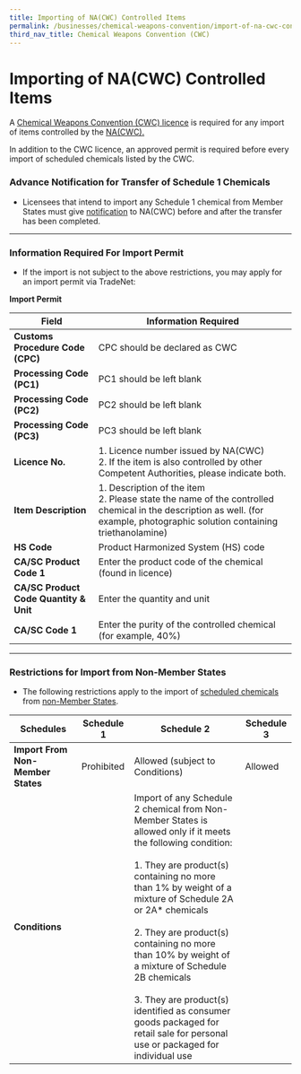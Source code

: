 ```yaml
---
title: Importing of NA(CWC) Controlled Items
permalink: /businesses/chemical-weapons-convention/import-of-na-cwc-controlled-items
third_nav_title: Chemical Weapons Convention (CWC)
---
```


# Importing of NA(CWC) Controlled Items

A  [Chemical Weapons Convention (CWC) licence](https://singapore-customs-staging.netlify.app/businesses/chemical-weapons-convention/licensing-requirements) is required for any import of items controlled by the  [NA(CWC).](https://singapore-customs-staging.netlify.app/businesses/chemical-weapons-convention/introduction)

In addition to the CWC licence, an approved permit is required before every import of scheduled chemicals listed by the CWC.


### **Advance Notification for Transfer of Schedule 1 Chemicals**

- Licensees that intend to import any Schedule 1 chemical from Member States must give [notification](https://singapore-customs-staging.netlify.app/businesses/chemical-weapons-convention/declarations/advanced-notification-on-transfer-of-schedule-1-chemicals) to NA(CWC) before and after the transfer has been completed.

----

### **Information Required For Import Permit**

- If the import is not subject to the above restrictions, you may apply for an import permit via TradeNet:

**Import Permit**

| Field | Information Required |
|---|---|
| **Customs Procedure Code (CPC)** | CPC should be declared as CWC |
| **Processing Code (PC1)** | PC1 should be left blank |
| **Processing Code (PC2)** | PC2 should be left blank |
| **Processing Code (PC3)** | PC3 should be left blank |
| **Licence No.** |  1. Licence number issued by NA(CWC) <br> 2. If the item is also controlled by other Competent Authorities, please indicate both. |
| **Item Description** | 1.   Description of the item <br> 2. Please state the name of the controlled chemical in the description as well. (for example, photographic solution containing triethanolamine) |
| **HS Code** | Product Harmonized System (HS) code |
| **CA/SC Product Code 1** | Enter the product code of the chemical (found in licence) |
| **CA/SC Product Code Quantity & Unit** | Enter the quantity and unit |
| **CA/SC Code 1** | Enter the purity of the controlled chemical (for example, 40%) |

----

### **Restrictions for Import from Non-Member States**

- The following restrictions apply to the import of [scheduled chemicals](https://www.customs.gov.sg/-/media/cus/files/business/chemical-weapons-convention/guidetonacwclicencewithschchemlist.pdf?la=en&hash=BB1E42B4501617DFDA8B2AC9F57BED5D57FFDE34) from [non-Member States](http://www.opcw.org/about-opcw/member-states/).

| Schedules | Schedule 1 | Schedule 2 |  Schedule 3 |
|---|---|---|---|
| **Import From Non-Member States** | Prohibited | Allowed (subject to Conditions) | Allowed |
| **Conditions** | | Import of any Schedule 2 chemical from Non-Member States is allowed only if it meets the following condition: <br><br> 1. They are product(s) containing no more than 1% by weight of a mixture of Schedule 2A or 2A* chemicals <br><br> 2. They are product(s) containing no more than 10% by weight of a mixture of Schedule 2B chemicals <br><br> 3.  They are product(s) identified as consumer goods packaged for retail sale for personal use or packaged for individual use | |
